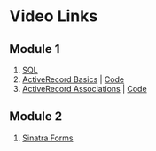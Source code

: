 # Video Links

## Module 1
1. [SQL](https://www.youtube.com/watch?v=aa0Gh6V9jyk)
1. [ActiveRecord Basics](https://youtu.be/lLo5cll8fWk) | [Code](https://github.com/learn-co-students/062617/tree/master/11-active_record_intro)
2. [ActiveRecord Associations](https://www.youtube.com/watch?v=6cfeEPyUbZQ) | [Code](https://github.com/learn-co-students/062617/tree/master/12-active-record-assoc)

## Module 2
1. [Sinatra Forms](https://youtu.be/DXsqmUAhup8)

